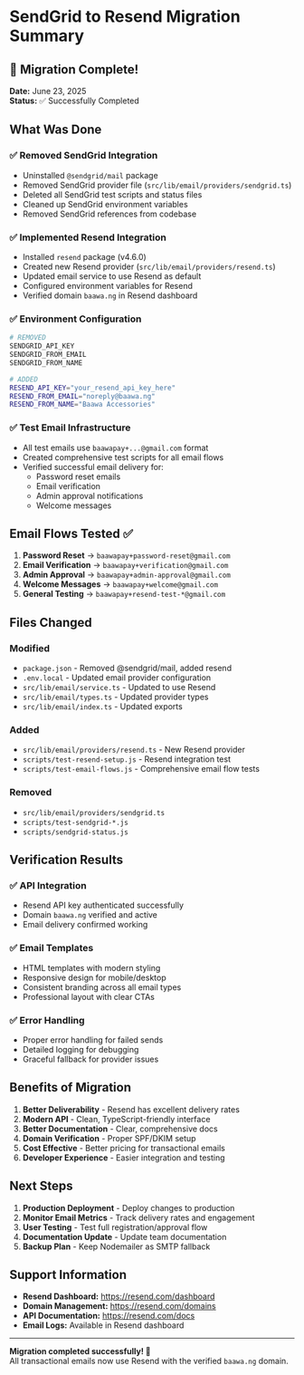 # SendGrid to Resend Migration Summary

## 🎉 Migration Complete!

**Date:** June 23, 2025  
**Status:** ✅ Successfully Completed

## What Was Done

### ✅ Removed SendGrid Integration

- Uninstalled `@sendgrid/mail` package
- Removed SendGrid provider file (`src/lib/email/providers/sendgrid.ts`)
- Deleted all SendGrid test scripts and status files
- Cleaned up SendGrid environment variables
- Removed SendGrid references from codebase

### ✅ Implemented Resend Integration

- Installed `resend` package (v4.6.0)
- Created new Resend provider (`src/lib/email/providers/resend.ts`)
- Updated email service to use Resend as default
- Configured environment variables for Resend
- Verified domain `baawa.ng` in Resend dashboard

### ✅ Environment Configuration

```bash
# REMOVED
SENDGRID_API_KEY
SENDGRID_FROM_EMAIL
SENDGRID_FROM_NAME

# ADDED
RESEND_API_KEY="your_resend_api_key_here"
RESEND_FROM_EMAIL="noreply@baawa.ng"
RESEND_FROM_NAME="Baawa Accessories"
```

### ✅ Test Email Infrastructure

- All test emails use `baawapay+...@gmail.com` format
- Created comprehensive test scripts for all email flows
- Verified successful email delivery for:
  - Password reset emails
  - Email verification
  - Admin approval notifications
  - Welcome messages

## Email Flows Tested ✅

1. **Password Reset** → `baawapay+password-reset@gmail.com`
2. **Email Verification** → `baawapay+verification@gmail.com`
3. **Admin Approval** → `baawapay+admin-approval@gmail.com`
4. **Welcome Messages** → `baawapay+welcome@gmail.com`
5. **General Testing** → `baawapay+resend-test-*@gmail.com`

## Files Changed

### Modified

- `package.json` - Removed @sendgrid/mail, added resend
- `.env.local` - Updated email provider configuration
- `src/lib/email/service.ts` - Updated to use Resend
- `src/lib/email/types.ts` - Updated provider types
- `src/lib/email/index.ts` - Updated exports

### Added

- `src/lib/email/providers/resend.ts` - New Resend provider
- `scripts/test-resend-setup.js` - Resend integration test
- `scripts/test-email-flows.js` - Comprehensive email flow tests

### Removed

- `src/lib/email/providers/sendgrid.ts`
- `scripts/test-sendgrid-*.js`
- `scripts/sendgrid-status.js`

## Verification Results

### ✅ API Integration

- Resend API key authenticated successfully
- Domain `baawa.ng` verified and active
- Email delivery confirmed working

### ✅ Email Templates

- HTML templates with modern styling
- Responsive design for mobile/desktop
- Consistent branding across all email types
- Professional layout with clear CTAs

### ✅ Error Handling

- Proper error handling for failed sends
- Detailed logging for debugging
- Graceful fallback for provider issues

## Benefits of Migration

1. **Better Deliverability** - Resend has excellent delivery rates
2. **Modern API** - Clean, TypeScript-friendly interface
3. **Better Documentation** - Clear, comprehensive docs
4. **Domain Verification** - Proper SPF/DKIM setup
5. **Cost Effective** - Better pricing for transactional emails
6. **Developer Experience** - Easier integration and testing

## Next Steps

1. **Production Deployment** - Deploy changes to production
2. **Monitor Email Metrics** - Track delivery rates and engagement
3. **User Testing** - Test full registration/approval flow
4. **Documentation Update** - Update team documentation
5. **Backup Plan** - Keep Nodemailer as SMTP fallback

## Support Information

- **Resend Dashboard:** https://resend.com/dashboard
- **Domain Management:** https://resend.com/domains
- **API Documentation:** https://resend.com/docs
- **Email Logs:** Available in Resend dashboard

---

**Migration completed successfully! 🚀**  
All transactional emails now use Resend with the verified `baawa.ng` domain.
